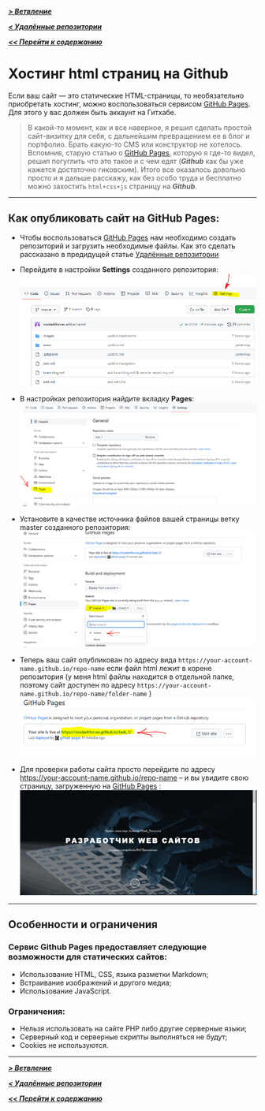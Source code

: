 [***> Ветвление***](./branching.md)

[***< Удалённые репозитории***](./remote_repository.md)

[***<< Перейти к содержанию***](./readme.md#содержание)

# Хостинг html страниц на Github

Если ваш сайт — это статические HTML-страницы, то необязательно приобретать хостинг, можно воспользоваться сервисом [GitHub Pages](https://pages.github.com/). Для этого у вас должен быть аккаунт на Гитхабе.

> В какой-то момент, как и все наверное, я решил сделать простой сайт-визитку для себя, с дальнейшим превращением ее в блог и портфолио. Брать какую-то CMS или конструктор не хотелось. Вспомнив, старую статью о [GitHub Pages](https://pages.github.com/), которую я где-то видел, решил погуглить что это такое и с чем едят (***Github*** как бы уже кажется достаточно гиковским). Итого все оказалось довольно просто и я дальше расскажу, как без особо труда и бесплатно можно захостить `html+css+js` страницу на ***Github***.

---

## Как опубликовать сайт на GitHub Pages:

* Чтобы воспользоваться [GitHub Pages](https://pages.github.com/) нам необходимо создать репозиторий и загрузить необходимые файлы. Как это сделать рассказано в предидущей статье [ Удалённые репозитории](./remote_repository.md)


* Перейдите в настройки **Settings** созданного репозитория:
![html_github_1](./images/html_github_1.png)


* В настройках репозитория найдите вкладку **Pages**:
![html_github_2](./images/html_github_2.png)


* Установите в качестве источника файлов вашей страницы ветку master созданного репозитория:
![html_github_3](./images/html_github_3.png)


* Теперь ваш сайт опубликован по адресу вида `https://your-account-name.github.io/repo-name` если файл html лежит в корене репозитория
(у меня html файлы находится в отдельной папке, поэтому сайт доступен по адресу `https://your-account-name.github.io/repo-name/folder-name` )
![html_github_4](./images/html_github_4.png)


* Для проверки работы сайта просто перейдите по адресу https://your-account-name.github.io/repo-name – и вы увидите свою страницу, загруженную на [GitHub Pages](https://pages.github.com/) :
![html_github_5](./images/html_github_5.png)

---

## Особенности и ограничения

### Сервис Github Pages предоставляет следующие возможности для статических сайтов:

* Использование HTML, CSS, языка разметки Markdown;
* Встраивание изображений и другого медиа;
* Использование JavaScript.

### Ограничения:

* Нельзя использовать на сайте PHP либо другие серверные языки;
* Серверный код и серверные скрипты выполняться не будут;
* Cookies не используются.

---
[***> Ветвление***](./branching.md)

[***< Удалённые репозитории***](./remote_repository.md)

[***<< Перейти к содержанию***](./readme.md#содержание)